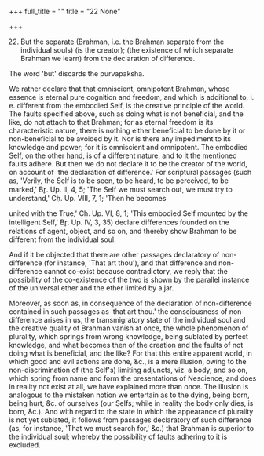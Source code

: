 +++
full_title = ""
title = "22 None"

+++


22. But the separate (Brahman, i.e. the Brahman separate from the individual souls) (is the creator); (the existence of which separate Brahman we learn) from the declaration of difference.

The word 'but' discards the pūrvapaksha.

We rather declare that that omniscient, omnipotent Brahman, whose essence is eternal pure cognition and freedom, and which is additional to, i. e. different from the embodied Self, is the creative principle of the world. The faults specified above, such as doing what is not beneficial, and the like, do not attach to that Brahman; for as eternal freedom is its characteristic nature, there is nothing either beneficial to be done by it or non-beneficial to be avoided by it. Nor is there any impediment to its knowledge and power; for it is omniscient and omnipotent. The embodied Self, on the other hand, is of a different nature, and to it the mentioned faults adhere. But then we do not declare it to be the creator of the world, on account of 'the declaration of difference.' For scriptural passages (such as, 'Verily, the Self is to be seen, to be heard, to be perceived, to be marked,' Br̥. Up. II, 4, 5; 'The Self we must search out, we must try to understand,' Cḥ. Up. VIII, 7, 1; 'Then he becomes

united with the True,' Cḥ. Up. VI, 8, 1; 'This embodied Self mounted by the intelligent Self,' Br̥. Up. IV, 3, 35) declare differences founded on the relations of agent, object, and so on, and thereby show Brahman to be different from the individual soul.

And if it be objected that there are other passages declaratory of non-difference (for instance, 'That art thou'), and that difference and non-difference cannot co-exist because contradictory, we reply that the possibility of the co-existence of the two is shown by the parallel instance of the universal ether and the ether limited by a jar.

Moreover, as soon as, in consequence of the declaration of non-difference contained in such passages as 'that art thou.' the consciousness of non-difference arises in us, the transmigratory state of the individual soul and the creative quality of Brahman vanish at once, the whole phenomenon of plurality, which springs from wrong knowledge, being sublated by perfect knowledge, and what becomes then of the creation and the faults of not doing what is beneficial, and the like? For that this entire apparent world, in which good and evil actions are done, &c., is a mere illusion, owing to the non-discrimination of (the Self's) limiting adjuncts, viz. a body, and so on, which spring from name and form the presentations of Nescience, and does in reality not exist at all, we have explained more than once. The illusion is analogous to the mistaken notion we entertain as to the dying, being born, being hurt, &c. of ourselves (our Selfs; while in reality the body only dies, is born, &c.). And with regard to the state in which the appearance of plurality is not yet sublated, it follows from passages declaratory of such difference (as, for instance, 'That we must search for,' &c.) that Brahman is superior to the individual soul; whereby the possibility of faults adhering to it is excluded.

